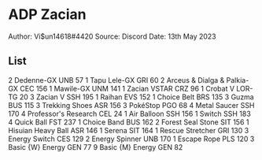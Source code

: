 # ADP Zacian

Author: Vi$un14618#4420
Source: Discord
Date: 13th May 2023

## List

2 Dedenne-GX UNB 57
1 Tapu Lele-GX GRI 60
2 Arceus & Dialga & Palkia-GX CEC 156
1 Mawile-GX UNM 141
1 Zacian VSTAR CRZ 96
1 Crobat V LOR-TG 20
3 Zacian V SSH 195
1 Raihan EVS 152
1 Choice Belt BRS 135
3 Guzma BUS 115
3 Trekking Shoes ASR 156
3 PokéStop PGO 68
4 Metal Saucer SSH 170
4 Professor's Research CEL 24
1 Air Balloon SSH 156
1 Switch SSH 183
4 Quick Ball FST 237
1 Choice Band BUS 162
2 Forest Seal Stone SIT 156
1 Hisuian Heavy Ball ASR 146
1 Serena SIT 164
1 Rescue Stretcher GRI 130
3 Energy Switch CES 129
2 Energy Spinner UNB 170
1 Escape Rope PLS 120
3 Basic {W} Energy GEN 77
9 Basic {M} Energy GEN 82
